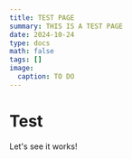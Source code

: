 ```yaml
---
title: TEST PAGE
summary: THIS IS A TEST PAGE
date: 2024-10-24
type: docs
math: false
tags: []
image:
  caption: TO DO
---
```


# Test

Let's see it works!